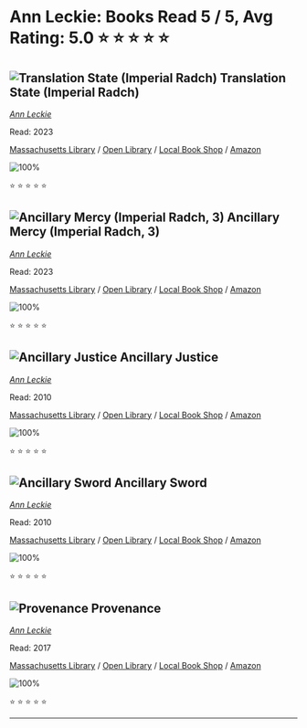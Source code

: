 # Ann Leckie:  Books Read 5 / 5, Avg Rating: 5.0 :star: :star: :star: :star: :star:

## ![Translation State (Imperial Radch)](https://covers.openlibrary.org/b/isbn/9780316289719-M.jpg) Translation State (Imperial Radch)
*[Ann Leckie](../authors/AnnLeckie)*

Read: 2023

[Massachusetts Library](https://library.minlib.net/search/i=9780316289719) / [Open Library](https://openlibrary.org/isbn/9780316289719) / [Local Book Shop](https://bookshop.org/book/9780316289719) / [Amazon](https://amazon.com/dp/031628971X)

![100%](https://geps.dev/progress/100) 

:star: :star: :star: :star: :star:

## ![Ancillary Mercy (Imperial Radch, 3)](https://covers.openlibrary.org/b/isbn/9780316246682-M.jpg) Ancillary Mercy (Imperial Radch, 3)
*[Ann Leckie](../authors/AnnLeckie)*

Read: 2023

[Massachusetts Library](https://library.minlib.net/search/i=9780316246682) / [Open Library](https://openlibrary.org/isbn/9780316246682) / [Local Book Shop](https://bookshop.org/book/9780316246682) / [Amazon](https://amazon.com/dp/0316246689)

![100%](https://geps.dev/progress/100) 

:star: :star: :star: :star: :star:

## ![Ancillary Justice](https://covers.openlibrary.org/b/id/7355949-M.jpg) Ancillary Justice
*[Ann Leckie](../authors/AnnLeckie)*

Read: 2010

[Massachusetts Library](https://library.minlib.net/search/i=9781470397470) / [Open Library](https://openlibrary.org/isbn/9781470397470) / [Local Book Shop](https://bookshop.org/book/9781470397470) / [Amazon](https://amazon.com/dp/0316246638)

![100%](https://geps.dev/progress/100) 

:star: :star: :star: :star: :star:

## ![Ancillary Sword](https://covers.openlibrary.org/b/id/7422984-M.jpg) Ancillary Sword
*[Ann Leckie](../authors/AnnLeckie)*

Read: 2010

[Massachusetts Library](https://library.minlib.net/search/i=9781405525855) / [Open Library](https://openlibrary.org/isbn/9781405525855) / [Local Book Shop](https://bookshop.org/book/9781405525855) / [Amazon](https://amazon.com/dp/1478987375)

![100%](https://geps.dev/progress/100) 

:star: :star: :star: :star: :star:

## ![Provenance](https://covers.openlibrary.org/b/id/8316894-M.jpg) Provenance
*[Ann Leckie](../authors/AnnLeckie)*

Read: 2017

[Massachusetts Library](https://library.minlib.net/search/i=9780356506968) / [Open Library](https://openlibrary.org/isbn/9780356506968) / [Local Book Shop](https://bookshop.org/book/9780356506968) / [Amazon](https://amazon.com/dp/0356506967)

![100%](https://geps.dev/progress/100) 

:star: :star: :star: :star: :star:

---
